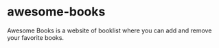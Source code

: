 # awesome-books
Awesome Books is a website of booklist where you can add and remove your favorite books.
